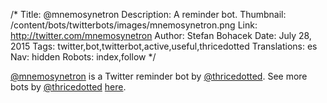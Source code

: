 /*
Title: @mnemosynetron
Description: A reminder bot.
Thumbnail: /content/bots/twitterbots/images/mnemosynetron.png
Link: http://twitter.com/mnemosynetron
Author: Stefan Bohacek
Date: July 28, 2015
Tags: twitter,bot,twitterbot,active,useful,thricedotted
Translations: es
Nav: hidden
Robots: index,follow
*/

[@mnemosynetron](https://twitter.com/mnemosynetron) is a Twitter reminder bot by [@thricedotted](https://twitter.com/thricedotted). See more bots by [@thricedotted](https://twitter.com/thricedotted) [here](https://twitter.com/thricedotted/lists/thricedotted-bottes/members).